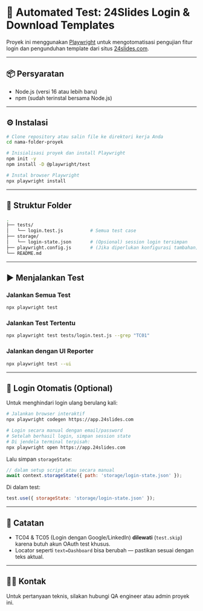 # 📘 Automated Test: 24Slides Login & Download Templates

Proyek ini menggunakan [Playwright](https://playwright.dev/) untuk mengotomatisasi pengujian fitur login dan pengunduhan template dari situs [24slides.com](https://24slides.com).

---

## 📦 Persyaratan

* Node.js (versi 16 atau lebih baru)
* npm (sudah terinstal bersama Node.js)

---

## ⚙️ Instalasi

```bash
# Clone repository atau salin file ke direktori kerja Anda
cd nama-folder-proyek

# Inisialisasi proyek dan install Playwright
npm init -y
npm install -D @playwright/test

# Instal browser Playwright
npx playwright install
```

---

## 📁 Struktur Folder

```bash
.
├── tests/
│   └── login.test.js          # Semua test case
├── storage/
│   └── login-state.json       # (Opsional) session login tersimpan
├── playwright.config.js       # (Jika diperlukan konfigurasi tambahan)
└── README.md
```

---

## ▶️ Menjalankan Test

### Jalankan Semua Test

```bash
npx playwright test
```

### Jalankan Test Tertentu

```bash
npx playwright test tests/login.test.js --grep "TC01"
```

### Jalankan dengan UI Reporter

```bash
npx playwright test --ui
```

---

## 🔐 Login Otomatis (Optional)

Untuk menghindari login ulang berulang kali:

```bash
# Jalankan browser interaktif
npx playwright codegen https://app.24slides.com

# Login secara manual dengan email/password
# Setelah berhasil login, simpan session state
# Di jendela terminal terpisah:
npx playwright open https://app.24slides.com
```

Lalu simpan `storageState`:

```javascript
// dalam setup script atau secara manual
await context.storageState({ path: 'storage/login-state.json' });
```

Di dalam test:

```javascript
test.use({ storageState: 'storage/login-state.json' });
```

---

## 📌 Catatan

* TC04 & TC05 (Login dengan Google/LinkedIn) **dilewati** (`test.skip`) karena butuh akun OAuth test khusus.
* Locator seperti `text=Dashboard` bisa berubah — pastikan sesuai dengan teks aktual.

---

## 🧑‍💻 Kontak

Untuk pertanyaan teknis, silakan hubungi QA engineer atau admin proyek ini.
